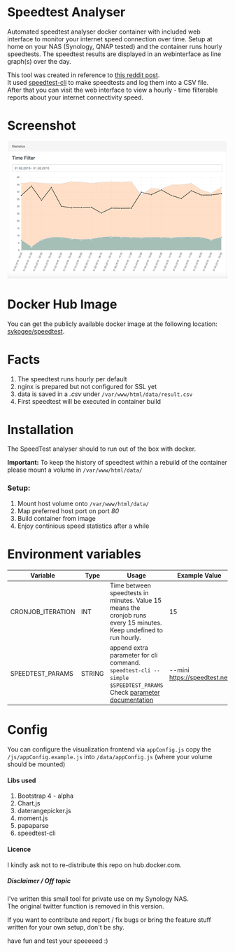 # Speedtest Analyser

Automated speedtest analyser docker container with included web interface to monitor your internet speed connection over time. Setup at home on your NAS (Synology, QNAP tested) and the container runs hourly speedtests. The speedtest results are displayed in an webinterface as line graph(s) over the day.

This tool was created in reference to [this reddit post](https://www.reddit.com/r/technology/comments/43fi39/i_set_up_my_raspberry_pi_to_automatically_tweet/).  
It used [speedtest-cli](https://github.com/sivel/speedtest-cli) to make speedtests and log them into a CSV file.  
After that you can visit the web interface to view a hourly - time filterable reports about
your internet connectivity speed.

# Screenshot
![Statistic Screenshot](https://github.com/sykogee/speedtest/raw/master/speedlogger_screenshot.png?raw=true)

# Docker Hub Image
You can get the publicly available docker image at the following location: [sykogee/speedtest](https://hub.docker.com/r/sykogee/speedtest/).


# Facts
1. The speedtest runs hourly per default
2. nginx is prepared but not configured for SSL yet
3. data is saved in a _.csv_ under ```/var/www/html/data/result.csv```
4. First speedtest will be executed in container build

# Installation
The SpeedTest analyser should to run out of the box with docker.

**Important:** To keep the history of speedtest within a rebuild of
the container please mount a volume in ``/var/www/html/data/``

### Setup:
1. Mount host volume onto ``/var/www/html/data/``
2. Map preferred host port on port _80_
3. Build container from image
4. Enjoy continious speed statistics after a while

# Environment variables
| Variable  | Type | Usage |  Example Value | Default |
| ------------- | ------------- | ------------- | ------------- | ------------- |
| CRONJOB_ITERATION  | INT  | Time between speedtests in minutes. Value 15 means the cronjob runs every 15 minutes. Keep undefined to run hourly. | 15 | 60 |
| SPEEDTEST_PARAMS  | STRING  | append extra parameter for cli command.<br/> `speedtest-cli --simple $SPEEDTEST_PARAMS` <br/> Check [parameter documentation](https://github.com/sivel/speedtest-cli#usage)  | --mini https://speedtest.net | none |

# Config
You can configure the visualization frontend via ``appConfig.js``
copy the ``/js/appConfig.example.js`` into ``/data/appConfig.js`` (where your volume should be mounted)


#### Libs used
1. Bootstrap 4 - alpha
2. Chart.js
3. daterangepicker.js
4. moment.js
5. papaparse
6. speedtest-cli

#### Licence
I kindly ask not to re-distribute this repo on hub.docker.com.

##### Disclaimer / Off topic
I've written this small tool for private use on my Synology NAS.  
The original twitter function is removed in this version.

If you want to contribute and report / fix bugs or bring the feature stuff written for your
own setup, don't be shy.

have fun and test your speeeeed :)
